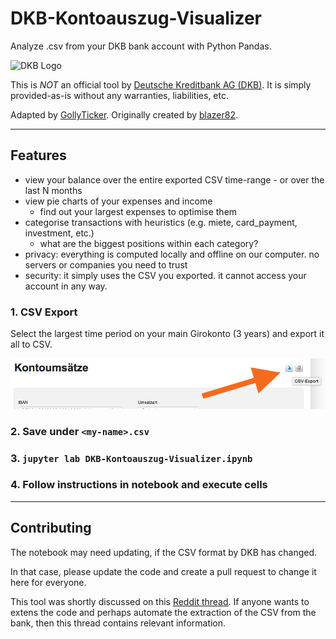 # DKB-Kontoauszug-Visualizer

Analyze .csv from your DKB bank account with Python Pandas.

![DKB Logo](https://upload.wikimedia.org/wikipedia/commons/d/d4/Deutsche_Kreditbank_AG_Logo_2016.svg)

This is *NOT* an official tool by [Deutsche Kreditbank AG (DKB)](https://www.dkb.de/). It is simply provided-as-is without any warranties, liabilities, etc.

Adapted by [GollyTicker](https://github.com/GollyTicker). Originally created by [blazer82](https://github.com/blazer82).

---

## Features

* view your balance over the entire exported CSV time-range - or over the last N months
* view pie charts of your expenses and income
  * find out your largest expenses to optimise them
* categorise transactions with heuristics (e.g. miete, card_payment, investment, etc.)
  * what are the biggest positions within each category?
* privacy: everything is computed locally and offline on our computer. no servers or companies you need to trust
* security: it simply uses the CSV you exported. it cannot access your account in any way.

### 1. CSV Export

Select the largest time period on your main Girokonto (3 years) and export it all to CSV.

![csv Export](csv_export_DKB.png)

### 2. Save under `<my-name>.csv`

### 3. `jupyter lab DKB-Kontoauszug-Visualizer.ipynb`

### 4. Follow instructions in notebook and execute cells

---

## Contributing

The notebook may need updating, if the CSV format by DKB has changed.

In that case, please update the code and create a pull request to change it here for everyone.

This tool was shortly discussed on this [Reddit thread](https://www.reddit.com/r/Finanzen/comments/1041ycv/github_financeanalysisdkb_dkb_finanzen_lokal_und/). If anyone wants to extens the code and perhaps automate the extraction of the CSV from the bank, then this thread contains relevant information.
